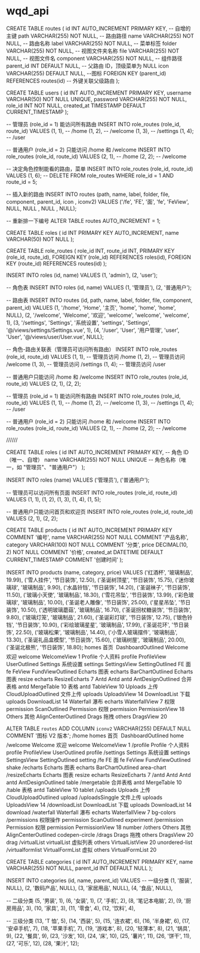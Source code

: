 # wqd_api

<!-- 创建routes -->

CREATE TABLE routes (
id INT AUTO_INCREMENT PRIMARY KEY, -- 自增的主键
path VARCHAR(255) NOT NULL, -- 路由路径
name VARCHAR(255) NOT NULL, -- 路由名称
label VARCHAR(255) NOT NULL, -- 菜单标签
folder VARCHAR(255) NOT NULL, -- 视图文件夹名称
file VARCHAR(255) NOT NULL, -- 视图文件名
component VARCHAR(255) NOT NULL, -- 组件路径
parent_id INT DEFAULT NULL, -- 父路由 ID，顶级菜单为 NULL
icon VARCHAR(255) DEFAULT NULL, --图标
FOREIGN KEY (parent_id) REFERENCES routes(id) -- 外键关联父级路由
);

CREATE TABLE users (
id INT AUTO_INCREMENT PRIMARY KEY,
username VARCHAR(50) NOT NULL UNIQUE,
password VARCHAR(255) NOT NULL,
role_id INT NOT NULL,
created_at TIMESTAMP DEFAULT CURRENT_TIMESTAMP
);

-- 管理员 (role_id = 1) 能访问所有路由
INSERT INTO role_routes (role_id, route_id) VALUES
(1, 1), -- /home
(1, 2), -- /welcome
(1, 3), -- /settings
(1, 4); -- /user

-- 普通用户 (role_id = 2) 只能访问 /home 和 /welcome
INSERT INTO role_routes (role_id, route_id) VALUES
(2, 1), -- /home
(2, 2); -- /welcome

-- 决定角色控制能看的路由，菜单
INSERT INTO role_routes (role_id, route_id) VALUES (1, 6);
-- DELETE FROM role_routes WHERE role_id = 1 AND route_id = 5;

-- 插入新的路由
INSERT INTO routes (path, name, label, folder, file, component, parent_id, icon , iconv2)
VALUES ('/fe', 'FE', '面', 'fe', 'FeView', NULL, NULL , NULL , NULL);

-- 重新排一下编号
ALTER TABLE routes AUTO_INCREMENT = 1;

<!-- 不确定 -->

CREATE TABLE roles (
id INT PRIMARY KEY AUTO_INCREMENT,
name VARCHAR(50) NOT NULL
);

CREATE TABLE role_routes (
role_id INT,
route_id INT,
PRIMARY KEY (role_id, route_id),
FOREIGN KEY (role_id) REFERENCES roles(id),
FOREIGN KEY (route_id) REFERENCES routes(id)
);

INSERT INTO roles (id, name) VALUES (1, 'admin'), (2, 'user');

-- 角色表
INSERT INTO roles (id, name) VALUES
(1, '管理员'),
(2, '普通用户');

-- 路由表
INSERT INTO routes (id, path, name, label, folder, file, component, parent_id) VALUES
(1, '/home', 'Home', '主页', 'home', 'home', 'home', NULL),
(2, '/welcome', 'Welcome', '欢迎', 'welcome', 'welcome', 'welcome', 1),
(3, '/settings', 'Settings', '系统设置', 'settings', 'Settings', '@/views/settings/Settings.vue', 1),
(4, '/user', 'User', '用户管理', 'user', 'User', '@/views/user/User.vue', NULL);

-- 角色-路由关联表（管理员可访问所有路由）
INSERT INTO role_routes (role_id, route_id) VALUES
(1, 1), -- 管理员访问 /home
(1, 2), -- 管理员访问 /welcome
(1, 3), -- 管理员访问 /settings
(1, 4); -- 管理员访问 /user

-- 普通用户只能访问 /home 和 /welcome
INSERT INTO role_routes (role_id, route_id) VALUES
(2, 1),
(2, 2);

-- 管理员 (role_id = 1) 能访问所有路由
INSERT INTO role_routes (role_id, route_id) VALUES
(1, 1), -- /home
(1, 2), -- /welcome
(1, 3), -- /settings
(1, 4); -- /user

-- 普通用户 (role_id = 2) 只能访问 /home 和 /welcome
INSERT INTO role_routes (role_id, route_id) VALUES
(2, 1), -- /home
(2, 2); -- /welcome

//////

CREATE TABLE roles (
id INT AUTO_INCREMENT PRIMARY KEY, -- 角色 ID（唯一、自增）
name VARCHAR(255) NOT NULL UNIQUE -- 角色名称（唯一，如 "管理员"、"普通用户"）
);

INSERT INTO roles (name) VALUES
('管理员'),
('普通用户');

-- 管理员可以访问所有页面
INSERT INTO role_routes (role_id, route_id) VALUES
(1, 1), (1, 2), (1, 3), (1, 4), (1, 5);

-- 普通用户只能访问首页和欢迎页
INSERT INTO role_routes (role_id, route_id) VALUES
(2, 1), (2, 2);

CREATE TABLE products (
id INT AUTO_INCREMENT PRIMARY KEY COMMENT '编号',
name VARCHAR(255) NOT NULL COMMENT '产品名称',
category VARCHAR(100) NOT NULL COMMENT '分类',
price DECIMAL(10, 2) NOT NULL COMMENT '价格',
created_at DATETIME DEFAULT CURRENT_TIMESTAMP COMMENT '创建时间'
);

INSERT INTO products (name, category, price)
VALUES
('红酒杯', '玻璃制品', 19.99),
('雪人挂件', '节日装饰', 12.50),
('圣诞树顶星', '节日装饰', 15.75),
('迷你玻璃球', '玻璃制品', 9.90),
('水晶铃铛', '节日装饰', 14.20),
('圣诞袜子', '节日装饰', 11.50),
('玻璃小天使', '玻璃制品', 18.30),
('雪花吊坠', '节日装饰', 13.99),
('彩色玻璃球', '玻璃制品', 10.00),
('圣诞老人雕像', '节日装饰', 25.00),
('星星吊坠', '节日装饰', 10.50),
('透明玻璃蘑菇', '玻璃制品', 16.70),
('圣诞拐杖糖装饰', '节日装饰', 9.80),
('玻璃灯笼', '玻璃制品', 21.60),
('圣诞彩灯球', '节日装饰', 12.75),
('银色铃铛', '节日装饰', 10.90),
('彩绘玻璃星星', '玻璃制品', 17.99),
('圣诞花环', '节日装饰', 22.50),
('玻璃松果', '玻璃制品', 14.40),
('小雪人玻璃摆件', '玻璃制品', 13.30),
('圣诞礼品盒模型', '节日装饰', 15.60),
('玻璃树屋', '玻璃制品', 20.00),
('圣诞北极熊', '节日装饰', 18.80);
homes 首页  DashboardOutlined
Welcome 欢迎 welcome WelcomeView 1
Profile 个人资料 profile ProfileView UserOutlined
Settings 系统设置 settings SettingsView SettingOutlined
FE 面 fe FeView FundViewOutlined
Echarts 图表 echarts BarChartOutlined
Echarts 图表 resize echarts ResizeEcharts 7
Antd Antd antd AntDesignOutlined
合并表格 antd MergeTable 10
表格 antd TableView 10
Uploads 上传 CloudUploadOutlined
文件上传 uploads UploadsView 14
DownloadList 下载 uploads DownloadList 14
Waterfall 瀑布 echarts WaterfallView 7
权限 permission ScanOutlined
Permission 权限 permission PermissionView 18
Others 其他 AlignCenterOutlined
Drags 拖拽 others DragsView 20

<!-- 新增一列图表用于vue2 -->

ALTER TABLE `routes`
ADD COLUMN `iconv2` VARCHAR(255) DEFAULT NULL COMMENT '图标 V2 版本';
/home homes 首页  DashboardOutlined home
/welcome Welcome 欢迎 welcome WelcomeView 1
/profile Profile 个人资料 profile ProfileView UserOutlined profile
/settings Settings 系统设置 settings SettingsView SettingOutlined setting
/fe FE 面 fe FeView FundViewOutlined shake
/echarts Echarts 图表 echarts BarChartOutlined area-chart
/resizeEcharts Echarts 图表 resize echarts ResizeEcharts 7
/antd Antd Antd antd AntDesignOutlined table
/mergetable 合并表格 antd MergeTable 10
/table 表格 antd TableView 10 tablet
/uploads Uploads 上传 CloudUploadOutlined upload
/uploadsSinggle 文件上传 uploads UploadsView 14
/downloadList DownloadList 下载 uploads DownloadList 14 download
/waterfall Waterfall 瀑布 echarts WaterfallView 7 bg-colors
/permissions 权限操作 permission ScanOutlined experiment
/permission Permission 权限 permission PermissionView 18 number
/others Others 其他 AlignCenterOutlined codepen-circle
/drags Drags 拖拽 others DragsView 20 drag
/virtualList virtualList 虚拟列表 others VirtualListView 20 unordered-list
/virtualformlist VirtualFormList 虚拟 others VirtualFormList 20

<!-- 懒加载树 -->

CREATE TABLE categories (
id INT AUTO_INCREMENT PRIMARY KEY,
name VARCHAR(255) NOT NULL,
parent_id INT DEFAULT NULL
);

INSERT INTO categories (id, name, parent_id) VALUES
-- 一级分类
(1, '服装', NULL),
(2, '数码产品', NULL),
(3, '家居用品', NULL),
(4, '食品', NULL),

-- 二级分类
(5, '男装', 1),
(6, '女装', 1),
(7, '手机', 2),
(8, '笔记本电脑', 2),
(9, '厨房用品', 3),
(10, '家具', 3),
(11, '零食', 4),
(12, '饮料', 4),

-- 三级分类
(13, 'T 恤', 5),
(14, '西装', 5),
(15, '连衣裙', 6),
(16, '半身裙', 6),
(17, '安卓手机', 7),
(18, '苹果手机', 7),
(19, '游戏本', 8),
(20, '轻薄本', 8),
(21, '锅具', 9),
(22, '餐具', 9),
(23, '沙发', 10),
(24, '床', 10),
(25, '薯片', 11),
(26, '饼干', 11),
(27, '可乐', 12),
(28, '果汁', 12);
